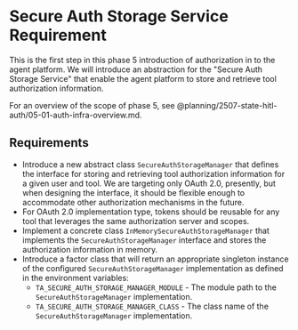 # Secure Auth Storage Service Requirement
This is the first step in this phase 5 introduction of authorization in to the agent
platform. We will introduce an abstraction for the "Secure Auth Storage Service" that
enable the agent platform to store and retrieve tool authorization information.

For an overview of the scope of phase 5, see
@planning/2507-state-hitl-auth/05-01-auth-infra-overview.md.

## Requirements
* Introduce a new abstract class `SecureAuthStorageManager` that defines the interface
  for storing and retrieving tool authorization information for a given user and tool.
  We are targeting only OAuth 2.0, presently, but when designing the interface, it
  should be flexible enough to accommodate other authorization mechanisms in the future.
* For OAuth 2.0 implementation type, tokens should be reusable for any tool that
  leverages the same authorization server and scopes.
* Implement a concrete class `InMemorySecureAuthStorageManager` that implements the
  `SecureAuthStorageManager` interface and stores the authorization information in
  memory.
* Introduce a factor class that will return an appropriate singleton instance of the
  configured `SecureAuthStorageManager` implementation as defined in the environment
  variables:
  * `TA_SECURE_AUTH_STORAGE_MANAGER_MODULE` - The module path to the
    `SecureAuthStorageManager` implementation.
  * `TA_SECURE_AUTH_STORAGE_MANAGER_CLASS` - The class name of the
    `SecureAuthStorageManager` implementation.
